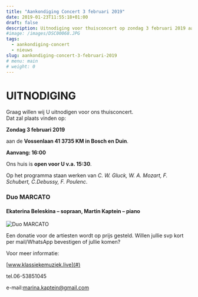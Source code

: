 ```yaml
---
title: "Aankondiging Concert 3 februari 2019"
date: 2019-01-23T11:55:18+01:00
draft: false
description: Uitnodiging voor thuisconcert op zondag 3 februari 2019 aan de Vosselaan 41 in 3735KM Bosch en Duin. Het concert begint om 16:00 en wordt verzorgt door Duo MARCATO met Ekaterina Beleskina en Martin Kaptein. Op het programma staan werken van C. W. Gluck, W. A. Mozart, F. Schubert, C.Debussy, F. Poulenc. 
#image: /images/DSC00068.JPG
tags:
  - aankondiging-concert
  - nieuws
slug: aankondiging-concert-3-februari-2019
# menu: main
# weight: 0
---
```


# UITNODIGING

Graag willen wij U uitnodigen voor ons thuisconcert.  
Dat zal plaats vinden op: 

**Zondag 3 februari 2019**

aan de **Vossenlaan 41 3735 KM in Bosch en Duin**. 

**Aanvang: 16:00**

Ons huis is **open voor U v.a. 15:30**.
 
Op het programma staan werken van *C. W. Gluck, W. A. Mozart, F. Schubert, C.Debussy, F. Poulenc*. 
 
### Duo MARCATO
#### Ekaterina Beleskina – sopraan, Martin Kaptein – piano	

![Duo MARCATO](/images/duo-marcato-2.jpg)

Een donatie voor de artiesten wordt op prijs gesteld.
Willen jullie svp kort per mail/WhatsApp bevestigen of jullie komen?



Voor meer informatie:

[www.klassiekemuziek.live](#)

tel.06-53851045

e-mail:marina.kaptein@gmail.com